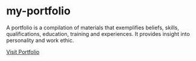 # my-portfolio
A portfolio is a compilation of materials that exemplifies beliefs, skills, qualifications, education, training and experiences. It provides insight into personality and work ethic. 

[Visit Portfolio](https://sultanniazov.com/)
